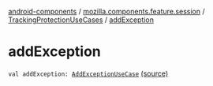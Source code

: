 [android-components](../../index.md) / [mozilla.components.feature.session](../index.md) / [TrackingProtectionUseCases](index.md) / [addException](./add-exception.md)

# addException

`val addException: `[`AddExceptionUseCase`](-add-exception-use-case/index.md) [(source)](https://github.com/mozilla-mobile/android-components/blob/master/components/feature/session/src/main/java/mozilla/components/feature/session/TrackingProtectionUseCases.kt#L161)
